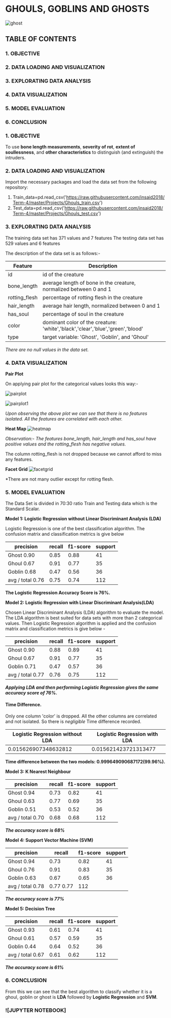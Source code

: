 # GHOULS, GOBLINS AND GHOSTS

![ghost](/images/front_page.png)
                                                                                     
                                            
                                            
## TABLE OF CONTENTS    



### 1. OBJECTIVE

### 2. DATA LOADING AND VISUALIZATION

### 3. EXPLORATING DATA ANALYSIS

### 4. DATA VISUALIZATION
 
### 5. MODEL EVALUATION

### 6. CONCLUSION


### 1. OBJECTIVE
To use **bone length measurements**, **severity of rot**, **extent of soullessness**, and **other characteristics** to distinguish (and extinguish) the intruders.



### 2. DATA LOADING AND VISUALIZATION
Import the necessary packages and load the data set from the following repository:
1. Train_data=pd.read_csv('https://raw.githubusercontent.com/insaid2018/Term-4/master/Projects/Ghouls_train.csv')
2. Test_data=pd.read_csv('https://raw.githubusercontent.com/insaid2018/Term-4/master/Projects/Ghouls_test.csv')



### 3. EXPLORATING DATA ANALYSIS
The training data set has 371 values and 7 features
The testing data set has 529 values and 6 features

The description of the data set is as follows:-


Feature       |  Description
--------------|-------------------------------------------------------------------------------
id            |		id of the creature
bone_length   | 	average length of bone in the creature, normalized between 0 and 1
rotting_flesh |   percentage of rotting flesh in the creature
hair_length   |   average hair length, normalized between 0 and 1
has_soul      |   percentage of soul in the creature
color         |   dominant color of the creature: 'white','black','clear','blue','green','blood'
type          |   target variable: 'Ghost', 'Goblin', and 'Ghoul'

*There are no null values in the data set.*



### 4. DATA VISUALIZATION
__Pair Plot__

On applying pair plot for the categorical values looks this way:-

![pairplot](/images/pairplot.png)

![pairplot1](/images/pairplot1.png)


*Upon observing the above plot we can see that there is no features isolated. All the features are correlated with each other.*


__Heat Map__
![heatmap](/images/heatmap.png)

*Observation:- The features bone_length, hair_length and has_soul have positive values and the rotting_flesh has negative values.*

The column rotting_flesh is not dropped because we cannot afford to miss any features.


__Facet Grid__
![facetgrid](/images/facetgrid.png)

*There are not many outlier except for rotting flesh.



### 5. MODEL EVALUATION

The Data Set is divided in 70:30 ratio Train and Testing data which is the Standard Scalar.

__Model 1: Logistic Regression without Linear Discriminant Analysis (LDA)__

Logistic Regression is one of the best classification algorithm. The confusion matrix and classification metrics is give below

precision | recall | f1-score | support
-----------------------|----------|-----------|----------
Ghost         0.90 |     0.85 |    0.88 |       41
Ghoul         0.67 |     0.91 |    0.77 |      35
Goblin        0.68 |     0.47 |    0.56 |     36
avg / total   0.76 |     0.75 |    0.74 |       112

**The Logistic Regression Accuracy Score is 76%.**



__Model 2: Logistic Regression with Linear Discriminant Analysis(LDA)__

Chosen Linear Discriminant Analysis (LDA) algorithm to evaluate the model. The LDA algorithm is best suited for data sets with more than 2 categorical values. Then Logistic Regression algorithm is applied and the confusion matrix and classification metrics is give below -

precision | recall | f1-score | support
-----------------------|----------|-----------|----------
Ghost            0.90 |     0.88   |   0.89   |     41
Ghoul            0.67   |   0.91  |    0.77  |      35
Goblin           0.71   |   0.47  |    0.57   |     36
avg / total       0.77  |    0.76 |     0.75  |     112

***Applying LDA and then performing Logistic Regression gives the same accuracy score of 76%.*** 

#### Time Difference.
Only one column 'color' is dropped. All the other columns are correlated and not isolated. So there is _negligible_ Time difference recorded.

Logistic Regression without LDA | Logistic Regression with LDA | 
--------------------------------|-----------------------------------
0.015626907348632812            |      0.015621423721313477

**Time difference between the two models: 0.999649090687172(99.96%).**



__Model 3: K Nearest Neighbour__

precision | recall | f1-score | support
-----------------------|----------|-----------|----------
Ghost            0.94  |    0.73 |     0.82     |   41
Ghoul            0.63   |   0.77  |    0.69 |       35
Goblin           0.51  |    0.53  |    0.52   |     36
avg / total       0.70   |   0.68   |   0.68   |    112

***The accuracy score is 68%***



__Model 4: Support Vector Machine (SVM)__

precision | recall | f1-score | support
-----------------------|----------|-----------|----------
Ghost       	0.94   |   0.73   |   0.82 |       41
Ghoul      	 0.76  |    0.91  |    0.83   |     35
Goblin      	 0.63  |    0.67  |    0.65    |    36
avg / total       0.78    |  0.77      0.77    |   112

***The accuracy score is 77%***



__Model 5: Decision Tree__

precision | recall | f1-score | support
-----------------------|----------|-----------|----------
Ghost       	0.93  |    0.61 |     0.74 |       41
Ghoul       	0.61  |    0.57   |   0.59   |     35
Goblin       	0.44  |    0.64  |    0.52  |      36
avg / total       0.67  |    0.61   |   0.62     |  112

***The accuracy score is 61%***



### 6. CONCLUSION

From this we can see that the best algorithm to classify whether it is a ghoul, goblin or ghost is **LDA** followed by **Logistic Regression** and **SVM**.

### ![JUPYTER NOTEBOOK]





